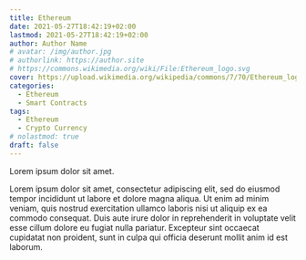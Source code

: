 ```yaml
---
title: Ethereum
date: 2021-05-27T18:42:19+02:00
lastmod: 2021-05-27T18:42:19+02:00
author: Author Name
# avatar: /img/author.jpg
# authorlink: https://author.site
# https://commons.wikimedia.org/wiki/File:Ethereum_logo.svg
cover: https://upload.wikimedia.org/wikipedia/commons/7/70/Ethereum_logo.svg
categories:
  - Ethereum
  - Smart Contracts
tags:
  - Ethereum
  - Crypto Currency
# nolastmod: true
draft: false
---
```

Lorem ipsum dolor sit amet.

<!--more-->

Lorem ipsum dolor sit amet, consectetur adipiscing elit, sed do eiusmod tempor incididunt ut labore et dolore magna aliqua. Ut enim ad minim veniam, quis nostrud exercitation ullamco laboris nisi ut aliquip ex ea commodo consequat. Duis aute irure dolor in reprehenderit in voluptate velit esse cillum dolore eu fugiat nulla pariatur. Excepteur sint occaecat cupidatat non proident, sunt in culpa qui officia deserunt mollit anim id est laborum.

